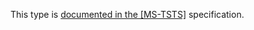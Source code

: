 This type is [documented in the [MS-TSTS]](https://learn.microsoft.com/en-us/openspecs/windows_protocols/ms-tsts/ad6aac89-0055-4cbf-9868-25cb944fe294) specification.
